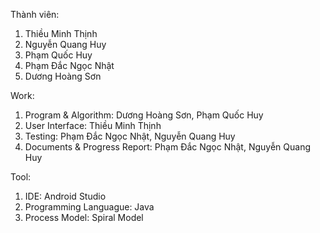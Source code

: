 Thành viên:
1. Thiều Minh Thịnh
2. Nguyễn Quang Huy
3. Phạm Quốc Huy
4. Phạm Đắc Ngọc Nhật
5. Dương Hoàng Sơn

Work:
1. Program & Algorithm: Dương Hoàng Sơn, Phạm Quốc Huy
2. User Interface: Thiều Minh Thịnh
3. Testing: Phạm Đắc Ngọc Nhật, Nguyễn Quang Huy
4. Documents & Progress Report: Phạm Đắc Ngọc Nhật, Nguyễn Quang Huy

Tool:
1. IDE: Android Studio 
2. Programming Languague: Java
3. Process Model: Spiral Model

